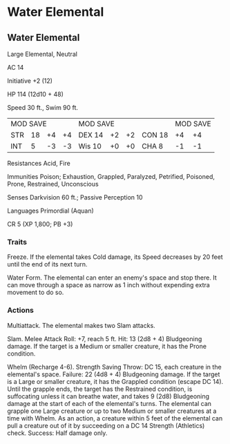 # Water Elemental

## Water Elemental

Large Elemental, Neutral

AC 14

Initiative +2 (12)

HP 114 (12d10 + 48)

Speed 30 ft., Swim 90 ft.

<table><tr><td colspan="4">MOD SAVE</td><td colspan="4">MOD SAVE</td><td colspan="3">MOD SAVE</td></tr><tr><td>STR</td><td>18</td><td>+4</td><td>+4</td><td>DEX 14</td><td>+2</td><td>+2</td><td>CON 18</td><td>+4</td><td>+4</td><td></td></tr><tr><td>INT</td><td>5</td><td>-3</td><td>-3</td><td>Wis 10</td><td>+0</td><td>+0</td><td>CHA 8</td><td>-1</td><td>-1</td><td></td></tr></table>

Resistances Acid, Fire

Immunities Poison; Exhaustion, Grappled, Paralyzed, Petrified, Poisoned, Prone, Restrained, Unconscious

Senses Darkvision 60 ft.; Passive Perception 10

Languages Primordial (Aquan)

CR 5 (XP 1,800; PB +3)

### Traits

Freeze. If the elemental takes Cold damage, its Speed decreases by 20 feet until the end of its next turn.

Water Form. The elemental can enter an enemy's space and stop there. It can move through a space as narrow as 1 inch without expending extra movement to do so.

### Actions

Multiattack. The elemental makes two Slam attacks.

Slam. Melee Attack Roll: +7, reach 5 ft. Hit: 13 (2d8 + 4) Bludgeoning damage. If the target is a Medium or smaller creature, it has the Prone condition.

Whelm (Recharge 4-6). Strength Saving Throw: DC 15, each creature in the elemental's space. Failure: 22 (4d8 + 4) Bludgeoning damage. If the target is a Large or smaller creature, it has the Grappled condition (escape DC 14). Until the grapple ends, the target has the Restrained condition, is suffocating unless it can breathe water, and takes 9 (2d8) Bludgeoning damage at the start of each of the elemental's turns. The elemental can grapple one Large creature or up to two Medium or smaller creatures at a time with Whelm. As an action, a creature within 5 feet of the elemental can pull a creature out of it by succeeding on a DC 14 Strength (Athletics) check. Success: Half damage only.
